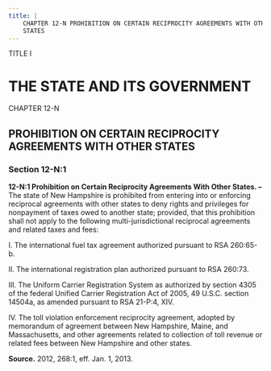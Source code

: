 ```yaml
---
title: |
    CHAPTER 12-N PROHIBITION ON CERTAIN RECIPROCITY AGREEMENTS WITH OTHER
    STATES
---
```


TITLE I
                                             
THE STATE AND ITS GOVERNMENT
============================

CHAPTER 12-N
                                             
PROHIBITION ON CERTAIN RECIPROCITY AGREEMENTS WITH OTHER STATES
---------------------------------------------------------------

### Section 12-N:1

 **12-N:1 Prohibition on Certain Reciprocity Agreements With Other
States. –** The state of New Hampshire is prohibited from entering into
or enforcing reciprocal agreements with other states to deny rights and
privileges for nonpayment of taxes owed to another state; provided, that
this prohibition shall not apply to the following multi-jurisdictional
reciprocal agreements and related taxes and fees:
                                             
 I. The international fuel tax agreement authorized pursuant to RSA
260:65-b.
                                             
 II. The international registration plan authorized pursuant to RSA
260:73.
                                             
 III. The Uniform Carrier Registration System as authorized by
section 4305 of the federal Unified Carrier Registration Act of 2005, 49
U.S.C. section 14504a, as amended pursuant to RSA 21-P:4, XIV.
                                             
 IV. The toll violation enforcement reciprocity agreement, adopted by
memorandum of agreement between New Hampshire, Maine, and Massachusetts,
and other agreements related to collection of toll revenue or related
fees between New Hampshire and other states.

**Source.** 2012, 268:1, eff. Jan. 1, 2013.
